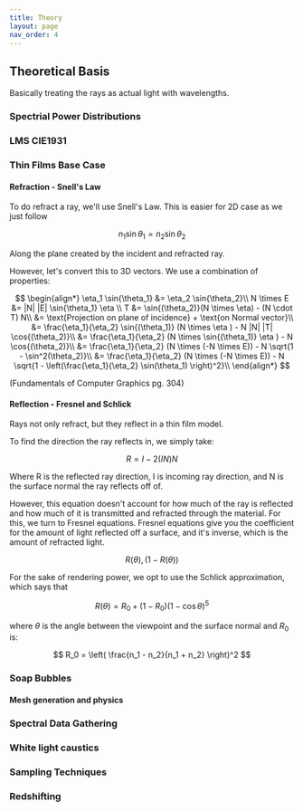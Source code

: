 ```yaml
---
title: Theory
layout: page
nav_order: 4
---
```


<script src="https://cdn.mathjax.org/mathjax/latest/MathJax.js?config=TeX-AMS-MML_HTMLorMML" type="text/javascript"></script>

## Theoretical Basis

Basically treating the rays as actual light with wavelengths.


### Spectrial Power Distributions
### LMS CIE1931

### Thin Films Base Case
#### Refraction - Snell's Law 
To do refract a ray, we'll use Snell's Law.
This is easier for 2D case as we just follow

$$ n_1 \sin{\theta_1} = n_2 \sin{\theta_2} $$

Along the plane created by the incident and refracted ray.

However, let's convert this to 3D vectors. We use a combination of properties:

$$ 
\begin{align*}
\eta_1 \sin{\theta_1} &= \eta_2 \sin{\theta_2}\\
N \times E &= |N| |E| \sin{\theta_1} \eta \\
T &= \sin{(\theta_2)}(N \times \eta) - (N \cdot T) N\\
&= \text{Projection on plane of incidence} + \text{on Normal vector}\\
&= \frac{\eta_1}{\eta_2} \sin{(\theta_1)} (N \times \eta ) - N |N| |T| \cos{(\theta_2)}\\
&= \frac{\eta_1}{\eta_2} (N \times \sin{(\theta_1)} \eta ) - N \cos{(\theta_2)}\\
&= \frac{\eta_1}{\eta_2} (N \times (-N \times E)) - N \sqrt{1 - \sin^2(\theta_2)}\\
&= \frac{\eta_1}{\eta_2} (N \times (-N \times E)) - N \sqrt{1 - \left(\frac{\eta_1}{\eta_2} \sin(\theta_1) \right)^2}\\
\end{align*}
$$

(Fundamentals of Computer Graphics pg. 304)

#### Reflection - Fresnel and Schlick
Rays not only refract, but they reflect in a thin film model.

To find the direction the ray reflects in, we simply take:

$$ R = I − 2 (IN) N $$

Where R is the reflected ray direction, I is incoming ray direction, and N is the surface normal the ray reflects off of.

However, this equation doesn't account for how much of the ray is reflected and how much of it is transmitted and refracted through the material.
For this, we turn to Fresnel equations. Fresnel equations give you the coefficient for the amount of light reflected off a surface, and it's inverse, which is the amount of refracted light.

$$ R(\theta)  ,   (1 - R(\theta)) $$

For the sake of rendering power, we opt to use the Schlick approximation, which says that 

$$ R(\theta) = R_0 + (1 - R_0)(1 - \cos \theta)^5 $$

where $\theta$ is the angle between the viewpoint and the surface normal and $R_0$ is:

$$ R_0 = \left( \frac{n_1 - n_2}{n_1 + n_2} \right)^2 $$

### Soap Bubbles
#### Mesh generation and physics


### Spectral Data Gathering
### White light caustics

### Sampling Techniques

### Redshifting
